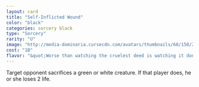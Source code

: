 ```yaml
---
layout: card
title: "Self-Inflicted Wound"
color: "black"
categories: sorcery black
type: "Sorcery"
rarity: "U"
image: "http://media-dominaria.cursecdn.com/avatars/thumbnails/68/150/200/283/635614918460959717.png"
cost: "1B"
flavor: "&quot;Worse than watching the cruelest deed is watching it done by your own hand.&quot;"
---
```


Target opponent sacrifices a green or white creature. If that player does, he or she loses 2 life.
